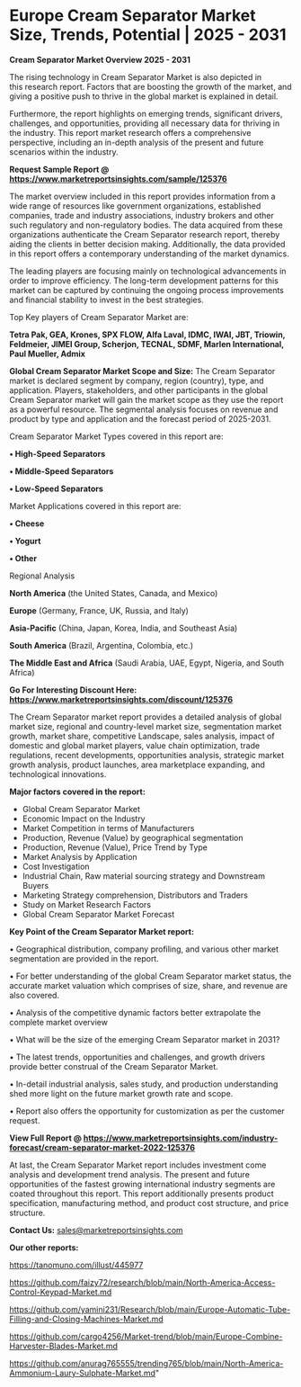 # Europe Cream Separator Market Size, Trends, Potential | 2025 - 2031

<Strong> Cream Separator Market Overview 2025 - 2031</strong>

The rising technology in Cream Separator Market is also depicted in this research report. Factors that are boosting the growth of the market, and giving a positive push to thrive in the global market is explained in detail.

Furthermore, the report highlights on emerging trends, significant drivers, challenges, and opportunities, providing all necessary data for thriving in the industry. This report market research offers a comprehensive perspective, including an in-depth analysis of the present and future scenarios within the industry.

<strong>Request Sample Report @ <a href=https://www.marketreportsinsights.com/sample/125376>https://www.marketreportsinsights.com/sample/125376</a></strong>

The market overview included in this report provides information from a wide range of resources like government organizations, established companies, trade and industry associations, industry brokers and other such regulatory and non-regulatory bodies. The data acquired from these organizations authenticate the Cream Separator research report, thereby aiding the clients in better decision making. Additionally, the data provided in this report offers a contemporary understanding of the market dynamics.

The leading players are focusing mainly on technological advancements in order to improve efficiency. The long-term development patterns for this market can be captured by continuing the ongoing process improvements and financial stability to invest in the best strategies.

Top Key players of Cream Separator Market are:

<strong>Tetra Pak, GEA, Krones, SPX FLOW, Alfa Laval, IDMC, IWAI, JBT, Triowin, Feldmeier, JIMEI Group, Scherjon, TECNAL, SDMF, Marlen International, Paul Mueller, Admix</strong>

<strong><b>Global Cream Separator Market Scope and Size:</b></strong>
The Cream Separator market is declared segment by company, region (country), type, and application. Players, stakeholders, and other participants in the global Cream Separator market will gain the market scope as they use the report as a powerful resource. The segmental analysis focuses on revenue and product by type and application and the forecast period of 2025-2031.

Cream Separator Market Types covered in this report are:

<strong>• High-Speed Separators

• Middle-Speed Separators

• Low-Speed Separators</strong>

Market Applications covered in this report are:

<strong>• Cheese

• Yogurt

• Other</strong> 

Regional Analysis

<strong>North America</strong> (the United States, Canada, and Mexico)

<strong>Europe</strong> (Germany, France, UK, Russia, and Italy)

<strong>Asia-Pacific</strong> (China, Japan, Korea, India, and Southeast Asia)

<strong>South America</strong> (Brazil, Argentina, Colombia, etc.)

<strong>The Middle East and Africa</strong> (Saudi Arabia, UAE, Egypt, Nigeria, and South Africa)

<strong>Go For Interesting Discount Here: <a href=https://www.marketreportsinsights.com/discount/125376>https://www.marketreportsinsights.com/discount/125376</a></strong>

The Cream Separator market report provides a detailed analysis of global market size, regional and country-level market size, segmentation market growth, market share, competitive Landscape, sales analysis, impact of domestic and global market players, value chain optimization, trade regulations, recent developments, opportunities analysis, strategic market growth analysis, product launches, area marketplace expanding, and technological innovations.

<strong><b>Major factors covered in the report:</b></strong>
<ul>
  <li>Global Cream Separator Market </li>
  <li>Economic Impact on the Industry</li>
  <li>Market Competition in terms of Manufacturers</li>
  <li>Production, Revenue (Value) by geographical segmentation</li>
  <li>Production, Revenue (Value), Price Trend by Type</li>
  <li>Market Analysis by Application</li>
  <li>Cost Investigation</li>
  <li>Industrial Chain, Raw material sourcing strategy and Downstream Buyers</li>
  <li>Marketing Strategy comprehension, Distributors and Traders</li>
  <li>Study on Market Research Factors</li>
  <li>Global Cream Separator Market Forecast</li>
</ul>

<strong><b>Key Point of the Cream Separator Market report:</b></strong>

• Geographical distribution, company profiling, and various other market segmentation are provided in the report.

• For better understanding of the global Cream Separator market status, the accurate market valuation which comprises of size, share, and revenue are also covered.

• Analysis of the competitive dynamic factors better extrapolate the complete market overview

• What will be the size of the emerging Cream Separator market in 2031?

• The latest trends, opportunities and challenges, and growth drivers provide better construal of the Cream Separator Market.

• In-detail industrial analysis, sales study, and production understanding shed more light on the future market growth rate and scope.

• Report also offers the opportunity for customization as per the customer request.

<strong><b>View Full Report @ <a href=https://www.marketreportsinsights.com/industry-forecast/cream-separator-market-2022-125376>https://www.marketreportsinsights.com/industry-forecast/cream-separator-market-2022-125376</a></b></strong>


At last, the Cream Separator Market report includes investment come analysis and development trend analysis. The present and future opportunities of the fastest growing international industry segments are coated throughout this report. This report additionally presents product specification, manufacturing method, and product cost structure, and price structure.

<strong>Contact Us:</strong>
sales@marketreportsinsights.com

<strong>Our other reports:</strong>

<a href=https://tanomuno.com/illust/445977>https://tanomuno.com/illust/445977</a>

<a href=https://github.com/faizy72/research/blob/main/North-America-Access-Control-Keypad-Market.md>https://github.com/faizy72/research/blob/main/North-America-Access-Control-Keypad-Market.md</a>

<a href=https://github.com/yamini231/Research/blob/main/Europe-Automatic-Tube-Filling-and-Closing-Machines-Market.md>https://github.com/yamini231/Research/blob/main/Europe-Automatic-Tube-Filling-and-Closing-Machines-Market.md</a>

<a href=https://github.com/cargo4256/Market-trend/blob/main/Europe-Combine-Harvester-Blades-Market.md>https://github.com/cargo4256/Market-trend/blob/main/Europe-Combine-Harvester-Blades-Market.md</a>

<a href=https://github.com/anurag765555/trending765/blob/main/North-America-Ammonium-Laury-Sulphate-Market.md>https://github.com/anurag765555/trending765/blob/main/North-America-Ammonium-Laury-Sulphate-Market.md</a>"
